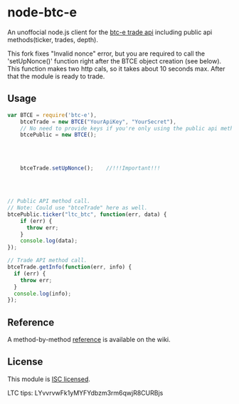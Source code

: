 node-btc-e
=====

An unoffocial node.js client for the [btc-e trade api](https://btc-e.com/api/documentation) including public api methods(ticker, trades, depth).

This fork fixes "Invalid nonce" error, but you are  required to call the 'setUpNonce()' function right after the BTCE object creation (see below). This function makes two http cals, so it takes about 10 seconds max. After that the module is ready to trade.


## Usage

```javascript
var BTCE = require('btc-e'),
    btceTrade = new BTCE("YourApiKey", "YourSecret"),
    // No need to provide keys if you're only using the public api methods.
    btcePublic = new BTCE();
    
    
    
    
    btceTrade.setUpNonce();    //!!!Important!!!
    
    
    
    
// Public API method call.
// Note: Could use "btceTrade" here as well.
btcePublic.ticker("ltc_btc", function(err, data) {
    if (err) {
      throw err;
    }
    console.log(data);
});

// Trade API method call.
btceTrade.getInfo(function(err, info) {
  if (err) {
    throw err;
  }
  console.log(info);
});
```

## Reference

A method-by-method [reference](https://github.com/scud43/node-btc-e/wiki/API-Reference) is available on the wiki.

## License

This module is [ISC licensed](https://github.com/scud43/node-btc-e/blob/master/LICENSE.txt).

LTC tips: LYvvrvwFk1yMYFYdbzm3rm6qwjR8CURBjs
